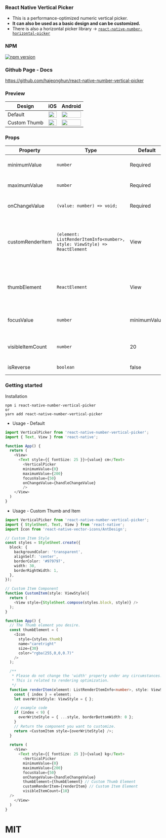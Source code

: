 ### React Native Vertical Picker

- This is a performance-optimized numeric vertical picker.
- **It can also be used as a basic design and can be customized.**
- There is also a horizontal picker library -> [`react-native-number-horizontal-picker`](https://www.npmjs.com/package/react-native-number-horizontal-picker)

### NPM
[![npm version](https://badge.fury.io/js/react-native-number-vertical-picker.svg)](https://www.npmjs.com/package/react-native-number-vertical-picker)

### Github Page - Docs
https://github.com/hajeonghun/react-native-number-vertical-picker

### Preview
| Design | iOS | Android |
 |-------|-----|---------|
| Default | <img width="100%" src="https://github.com/hajeonghun/react-native-number-vertical-picker/assets/52861562/5a915c7f-0c53-4c99-a9d6-89fb79b9a7ad" /> | <img width="100%" src="https://github.com/hajeonghun/react-native-number-vertical-picker/assets/52861562/69f68e6b-bdc7-4624-92c6-eb428ba51016" /> |
| Custom Thumb | <img width="100%" src="https://github.com/hajeonghun/react-native-number-vertical-picker/assets/52861562/bb97eff1-23f0-4cda-b614-85e54cdd1850" /> | <img width="100%" src="https://github.com/hajeonghun/react-native-number-vertical-picker/assets/52861562/2a35318c-7991-4d30-b353-316b68f9a9a8" /> |
  
### Props
| Property | Type | Default | Description |
 |----------|------|---------|-------------|
| minimumValue | `number` | Required | Minimum value of measurement |
| maximumValue | `number` | Required | Maximum value of measurement|
| onChangeValue | `(value: number) => void;` | Required | Measured value during scroll event |
| customRenderItem | `(element: ListRenderItemInfo<number>, style: ViewStyle) => ReactElement` | View | This is a customizable block element, and refer to the attached Default image for the basic element |
| thumbElement | `ReactElement` | View | This is a thumbElement. If you want to change, please provide the element. |
| focusValue | `number` | minimumValue | The number to be focused on during the first rendering |
| visibleItemCount | `number` | 20 | Number of items to be displayed on the screen |
| isReverse | `boolean` | false | Reverse the y-axis |
  
### Getting started
Installation
```
npm i react-native-number-vertical-picker
or
yarn add react-native-number-vertical-picker
```

* Usage - Default
```typescript
import VerticalPicker from 'react-native-number-vertical-picker';
import { Text, View } from 'react-native';

function App() {   
  return (
    <View>
      <Text style={{ fontSize: 25 }}>{value} cm</Text>
        <VerticalPicker
        minimumValue={0}
        maximumValue={200}
        focusValue={50}
        onChangeValue={handleChangeValue}
        />
    </View>
  )
}
```

* Usage - Custom Thumb and Item 
```typescript
import VerticalPicker from 'react-native-number-vertical-picker';
import { StyleSheet, Text, View } from 'react-native';
import Icon from 'react-native-vector-icons/AntDesign';

// Custom Item Style
const styles = StyleSheet.create({
  block: {
    backgroundColor: 'transparent',
    alignSelf: 'center',
    borderColor: '#979797',
    width: 30,
    borderRightWidth: 1,
  },
});

// Custom Item Component
function CustomItem(style: ViewStyle){
  return (
    <View style={StyleSheet.compose(styles.block, style)} />
  );
}

function App() {
  // The Thumb element you desire.
  const thumbElement = (
    <Icon
      style={styles.thumb}
      name="caretright"
      size={30}
      color="rgba(255,0,0,0.7)" 
    />
  );

  /**
   * Please do not change the 'width' property under any circumstances. 
   * This is related to rendering optimization.
   */
  function renderItem(element: ListRenderItemInfo<number>, style: ViewStyle) {
    const { index } = element;
    let overWriteStyle: ViewStyle = { };

    // example code
    if (index < 9) {
      overWriteStyle = { ...style, borderBottomWidth: 0 };
    }
    // Return the component you want to customize.
    return <CustomItem style={overWriteStyle} />;
  }
  
  return (
    <View>
      <Text style={{ fontSize: 25 }}>{value} kg</Text>
        <VerticalPicker
        minimumValue={0}
        maximumValue={200}
        focusValue={50}
        onChangeValue={handleChangeValue}
        thumbElement={thumbElement} // Custom Thumb Element
        customRenderItem={renderItem} // Custom Item Element
        visibleItemCount={10}
  />
    </View>
  )
}
```




  
# MIT
